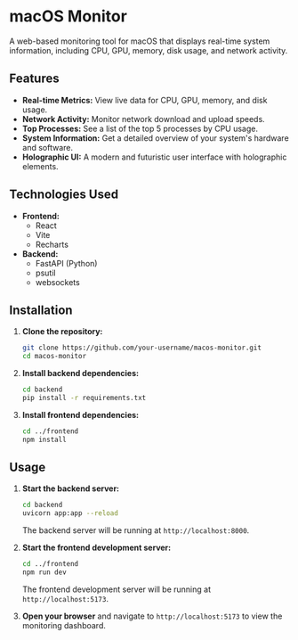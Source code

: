 # macOS Monitor

A web-based monitoring tool for macOS that displays real-time system information, including CPU, GPU, memory, disk usage, and network activity.

## Features

*   **Real-time Metrics:** View live data for CPU, GPU, memory, and disk usage.
*   **Network Activity:** Monitor network download and upload speeds.
*   **Top Processes:** See a list of the top 5 processes by CPU usage.
*   **System Information:** Get a detailed overview of your system's hardware and software.
*   **Holographic UI:** A modern and futuristic user interface with holographic elements.

## Technologies Used

*   **Frontend:**
    *   React
    *   Vite
    *   Recharts
*   **Backend:**
    *   FastAPI (Python)
    *   psutil
    *   websockets

## Installation

1.  **Clone the repository:**
    ```bash
    git clone https://github.com/your-username/macos-monitor.git
    cd macos-monitor
    ```

2.  **Install backend dependencies:**
    ```bash
    cd backend
    pip install -r requirements.txt
    ```

3.  **Install frontend dependencies:**
    ```bash
    cd ../frontend
    npm install
    ```

## Usage

1.  **Start the backend server:**
    ```bash
    cd backend
    uvicorn app:app --reload
    ```
    The backend server will be running at `http://localhost:8000`.

2.  **Start the frontend development server:**
    ```bash
    cd ../frontend
    npm run dev
    ```
    The frontend development server will be running at `http://localhost:5173`.

3.  **Open your browser** and navigate to `http://localhost:5173` to view the monitoring dashboard.
